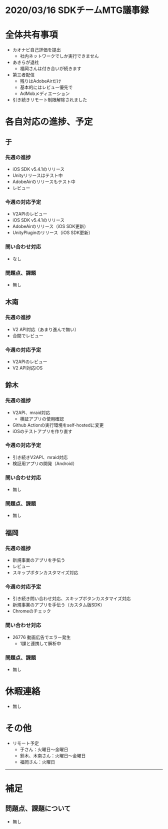 # 2020/03/16 SDKチームMTG議事録

# 全体共有事項
- カオナビ自己評価を提出
  - 社内ネットワークでしか実行できません
- あきらが退社
  - 福岡さんは付き合いが続きます
- 第三者配信
  - 残りはAdobeAirだけ
  - 基本的にはレビュー優先で
  - AdMobメディエーション
- 引き続きリモート制限解除されました

# 各自対応の進捗、予定
## 于
### 先週の進捗
- iOS SDK v5.4.1のリリース
- Unityリリースはテスト中
- AdobeAirのリリースもテスト中
- レビュー

### 今週の対応予定
- V2APIのレビュー
- iOS SDK v5.4.1のリリース
- AdobeAirのリリース（iOS SDK更新）
- UnityPluginのリリース（iOS SDK更新）

### 問い合わせ対応
- なし

### 問題点、課題
- 無し

## 木南
### 先週の進捗
- V2 API対応（あまり進んで無い）
- 合間でレビュー

### 今週の対応予定
- V2APIのレビュー
- V2 API対応iOS

## 鈴木
### 先週の進捗
- V2API、mraid対応
  - 検証アプリの使用確認
- Github Actionの実行環境をself-hostedに変更
- iOSのテストアプリを作り直す

### 今週の対応予定
- 引き続きV2API、mraid対応
- 検証用アプリの開発（Android）

### 問い合わせ対応
- 無し

### 問題点、課題
- 無し

## 福岡
### 先週の進捗
- 新規事業のアプリを手伝う
- レビュー
- スキップボタンカスタマイズ対応

### 今週の対応予定
- 引き続き問い合わせ対応、スキップボタンカスタマイズ対応
- 新規事業のアプリを手伝う（カスタム版SDK）
- Chromeのチェック

### 問い合わせ対応
- 26776 動画広告でエラー発生
  - 1課と連携して解析中

### 問題点、課題
- 無し

# 休暇連絡
- 無し

# その他
- リモート予定
  - 于さん：火曜日〜金曜日
  - 鈴木、木南さん：火曜日〜金曜日
  - 福岡さん：火曜日

----

# 補足
## 問題点、課題について
- 無し
